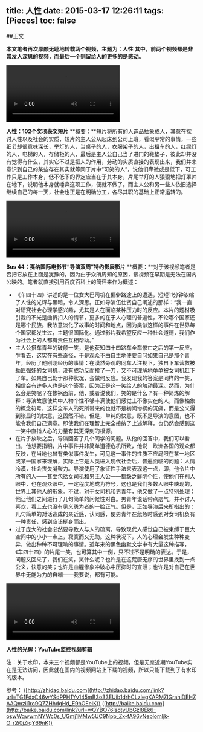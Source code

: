 title: 人性
date: 2015-03-17 12:26:11
tags: [Pieces]
toc: false
---

##正文

**本文笔者再次厚颜无耻地转载两个视频，主题为：人性**
**其中，前两个视频都是非常发人深思的视频，而最后一个则留给人的更多的是感动。**

<video controls="controls" preload="auto" src="/img/人性/a.mp4" ></video>

**人性：102个奖项获奖短片**
**概要：**短片将所有的人造品抽象成人，其意在探讨人性以及社会的实质，短片的主人公从起床到公司上班，看似平常的事情，一些细节却很意味深长，举灯的人，当桌子的人，衣服架子的人，出租车的人，红绿灯的人，电梯的人，存储柜的人，最后是主人公自己当了进门的鞋垫子，彼此却并没有觉得有什么，其实它不过是把人的作用，劳动的实质直接的表现出来，我们并未意识到自己的某些存在其实就等同于片中“可笑的人”，说他们卑微或是低下，可工作只是工作本身，低不低下的界定应当在于其本身，片尾举灯的人狠狠地把灯罩帅在地下，说明他本身就唾弃这项工作，便就不做了。而主人公和另一些人依旧选择继续自己的每一天，社会也正是在明确分工，各尽其职的基础上正常运转的。

<video controls="controls" preload="auto" src="/img/人性/b.mp4" ></video>

**Bus 44：戛纳国际电影节“导演双周”特约影展影片**
**概要：**对于该视频笔者是否把它放在上面是犹豫的，因为由于众所周知的原因，该视频在早期是无法在国内公映的。笔者就直接引用百度百科上的简评来作为概述：

* 《车四十四》讲述的是一位女大巴司机在偏僻路途上的遭遇，短短11分钟浓缩了人性的光辉与黑暗，令人深思。正如导演伍仕贤自己阐述的那样：“我一直对研究社会心理学感兴趣，尤其是人在面临某种压力时的反应。本片的题材吸引我的不光是曲折扣人的情节，更多的在于人心理的普遍性，不论哪个国家还是哪个民族。我故意淡化了故事的时间和地点，因为类似这样的事件在世界每个国家都发生过，主题很国际化。通过影片我希望反应一种社会道德，我们作为社会上的人都有责任互相帮助。”
* 主人公搭车青年的破颜一笑，是他获知四十四路车全车惨亡之后的第一反应。乍看去，这实在有些奇怪，于是观众不由自主地便要自问如果自己是那个青年，经历了他刚刚经历的事情：在漠然旁观的同车人注视下，独自下车营救被劫匪强奸的女司机，没有成功反而挨了一刀，又不可理解地单单被女司机赶下了车。如果自己处于那种状况，会做何反应。我发现我的答案是同样的一笑，相信会有许多人也是这个答案，因为正是这一笑给人的触动最深。然而，为什么会是笑呢？在惨祸面前，他，或者说我们，笑的是什么？有一种简炼的解释：导演故意使片中人物个性不够丰满使他们感觉上不像实在的人，而像抽象的概念符号，这样全车人的死所带来的也就不是初闻惨祸的沉痛，而是公义得到张显时的快意，这固然不错。但是，单纯的快意，既不是导演的意图，也不能令我们自己满意。即使我们在理智上完全接纳了上述解释，也仍然会感到这一笑中直指人心的力量有其更深刻的根源。
* 在片子放映之后，导演回答了几个同学的问题。从他的回答中，我们可以看出，他想要指明，片中事件并非简单道德危机所致，他说　欧洲各国的观众都反映，在当地也曾有类似事件发生，可见这一事件的性质不应局限在某一地区或某一国家来理解，实际上它是人类进入现代社会后，普遍面临的问题：人情冷漠，社会丧失凝聚力。导演使用了象征性手法来表现这一点，即，他令片中所有的人――甚至包括女司机和男主人公――都缺乏鲜明个性，使他们在别人眼中，也在观众眼中，一定程度地成为符号，这也是我们多数人眼中映现的，世界上其他人的形象。不过，对于女司机和男青年，他又做了一点特别处理：他让他们之间进行了几句简单的问候性对白。男青年说话带点痞气，并不讨人喜欢，看上去也没有见义勇为者的一脸正气。但是，正如导演后来所指出的：几句简单的对话造成的亲近感，认同感，使男青年在危急时感到对女司机负有一种责任，感到应该挺身而出。
* 过于庞大的社会必然要导致人与人的疏离，导致现代人感觉自己被束缚于巨大空间中的小小一点上，寂寞而又无助。这种状况下，人的心理会发生种种变异，做出种种不可理喻的事情。近年来的黑色幽默文学中有大量这种描写，《车四十四》的片尾一笑，也可算其中一例，只不过不是明确的表达。于是，问题又回来了，我们在笑，笑什么呢？也许是在这荒唐无序的世界里找到一点公义，快意的笑；也许是血腥惨象冲破心中压抑时的宣泄；也许是对自己在世界中无能为力的自嘲――我要说，都有可能。

<video controls="controls" preload="auto" src="/img/人性/c.mp4" ></video>

**人性的光辉：YouTube监控视频剪辑**

注：关于水印，本来三个视频都是YouTube上的视频，但是无奈近期YouTube实在是无法访问，因此就在国内的视频网站上下载的视频，所以只能下载到了有水印的版本。

参考：
([http://zhidao.baidu.com](http://zhidao.baidu.com/link?url=TG1FdxC46wYSdPPH1Yv145mB3o33EUib1drhCLzIegKARMZIGrahiDEHZAAQmzil1ro9Q7ZHhdgHd_E9hOEeIK))
([http://baike.baidu.com](http://baike.baidu.com/link?url=wQYBO76IsotyUbGzI8Ek6-oswWqwwmNYWc0s_UGmj1MMw5UC9Npb_Zx-fA96vNeplomljk-O_r2i0jZiqY69nK))
